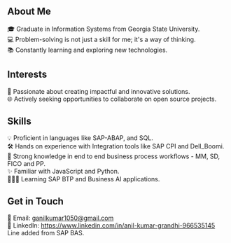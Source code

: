 ## About Me
🎓 Graduate in Information Systems from Georgia State University. <br/> 
💻 Problem-solving is not just a skill for me; it's a way of thinking. <br/>
📚 Constantly learning and exploring new technologies. <br/>
## Interests
💖 Passionate about creating impactful and innovative solutions. <br/> 
🌐 Actively seeking opportunities to collaborate on open source projects. <br/> 
## Skills
💡 Proficient in languages like SAP-ABAP, and SQL. <br/> 
🛠️ Hands on experience with Integration tools like SAP CPI and Dell_Boomi. <br/> 
🧠 Strong knowledge in end to end business process workflows - MM, SD, FICO and PP. <br/>
✨ Familiar with JavaScript and Python. <br/> 
👨🏻‍💻 Learning SAP BTP and Business AI applications. <br/> 
## Get in Touch
📧 Email: ganilkumar1050@gmail.com <br/> 
🔗 LinkedIn: https://www.linkedin.com/in/anil-kumar-grandhi-966535145 <br/> 
Line added from SAP BAS.
